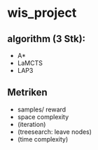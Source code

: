 # wis_project

## algorithm (3 Stk):
* A*
* LaMCTS
*	LAP3

## Metriken
* samples/ reward
* space complexity
*	(iteration)
*	(treesearch: leave nodes)
* (time complexity)
